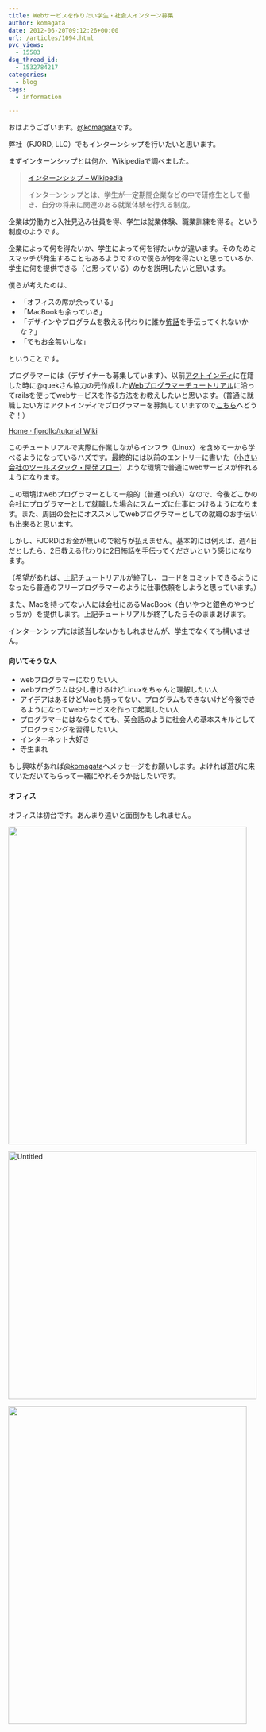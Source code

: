 ```yaml
---
title: Webサービスを作りたい学生・社会人インターン募集
author: komagata
date: 2012-06-20T09:12:26+00:00
url: /articles/1094.html
pvc_views:
  - 15583
dsq_thread_id:
  - 1532784217
categories:
  - blog
tags:
  - information

---
```

おはようございます。<a href="http://twitter.com/komagata" target="_blank">@komagata</a>です。

弊社（FJORD, LLC）でもインターンシップを行いたいと思います。

まずインターンシップとは何か、Wikipediaで調べました。

> [インターンシップ &#8211; Wikipedia][1]
>
> インターンシップとは、学生が一定期間企業などの中で研修生として働き、自分の将来に関連のある就業体験を行える制度。

企業は労働力と入社見込み社員を得、学生は就業体験、職業訓練を得る。という制度のようです。

企業によって何を得たいか、学生によって何を得たいかが違います。そのためミスマッチが発生することもあるようですので僕らが何を得たいと思っているか、学生に何を提供できる（と思っている）のかを説明したいと思います。

僕らが考えたのは、

  * 「オフィスの席が余っている」
  * 「MacBookも余っている」
  * 「デザインやプログラムを教える代わりに誰か<a href="http://kowabana.jp" title="怖い話" target="_blank">怖話</a>を手伝ってくれないかな？」
  * 「でもお金無いしな」

ということです。

プログラマーには（デザイナーも募集しています）、以前<a href="http://www.actindi.com/" target="_blank">アクトインディ</a>に在籍した時に@quekさん協力の元作成した<a href="https://github.com/fjordllc/tutorial/wiki" target="_blank">Webプログラマーチュートリアル</a>に沿ってrailsを使ってwebサービスを作る方法をお教えしたいと思います。（普通に就職したい方はアクトインディでプログラマーを募集していますので<a href="http://tech.actindi.net/" target="_blank">こちら</a>へどうぞ！）

[Home · fjordllc/tutorial Wiki][2]

このチュートリアルで実際に作業しながらインフラ（Linux）を含めて一から学べるようになっているハズです。最終的には以前のエントリーに書いた（[小さい会社のツールスタック・開発フロー][3]）ような環境で普通にwebサービスが作れるようになります。

この環境はwebプログラマーとして一般的（普通っぽい）なので、今後どこかの会社にプログラマーとして就職した場合にスムーズに仕事につけるようになります。また、周囲の会社にオススメしてwebプログラマーとしての就職のお手伝いも出来ると思います。

しかし、FJORDはお金が無いので給与が払えません。基本的には例えば、週4日だとしたら、2日教える代わりに2日<a href="http://kowabana.jp" title="怖い話" target="_blank">怖話</a>を手伝ってくださいという感じになります。

（希望があれば、上記チュートリアルが終了し、コードをコミットできるようになったら普通のフリープログラマーのように仕事依頼をしようと思っています。）

また、Macを持ってない人には会社にあるMacBook（白いやつと銀色のやつどっちか）を提供します。上記チュートリアルが終了したらそのままあげます。

インターンシップには該当しないかもしれませんが、学生でなくても構いません。

#### 向いてそうな人

  * webプログラマーになりたい人
  * webプログラムは少し書けるけどLinuxをちゃんと理解したい人
  * アイデアはあるけどMacも持ってない、プログラムもできないけど今後できるようになってwebサービスを作って起業したい人
  * プログラマーにはならなくても、英会話のように社会人の基本スキルとしてプログラミングを習得したい人
  * インターネット大好き
  * 寺生まれ

もし興味があれば<a href="http://twitter.com/komagata" target="_blank">@komagata</a>へメッセージをお願いします。よければ遊びに来ていただいてもらって一緒にやれそうか話したいです。

#### オフィス

オフィスは初台です。あんまり遠いと面倒かもしれません。

<p class="center">
  <img src="https://lh5.googleusercontent.com/-ZgdpjndjN2w/UB63aXNNdMI/AAAAAAAAB8g/OgE4zJzF7MM/s720/tmp_image_1340182397230.jpg" height="640" width="480" />
</p>

<p class="center">
  <a href="http://www.flickr.com/photos/fjord_llc/5788710982/" title="Untitled by 町田 哲平（teppei machida）, on Flickr"><img src="http://farm4.staticflickr.com/3567/5788710982_a704a1cd2a.jpg" width="500" height="500" alt="Untitled" /></a>
</p>

<p class="center">
  <img src="https://lh5.googleusercontent.com/-QXCufshi_6M/ThqdeNkS8CI/AAAAAAAABs8/d1J29xDsNsA/s640/IMG_20110711_155109.jpg" height="640" width="480" />
</p>

 [1]: http://ja.wikipedia.org/wiki/%E3%82%A4%E3%83%B3%E3%82%BF%E3%83%BC%E3%83%B3%E3%82%B7%E3%83%83%E3%83%97
 [2]: https://github.com/fjordllc/tutorial/wiki
 [3]: http://fjord.jp/love/1084.html
